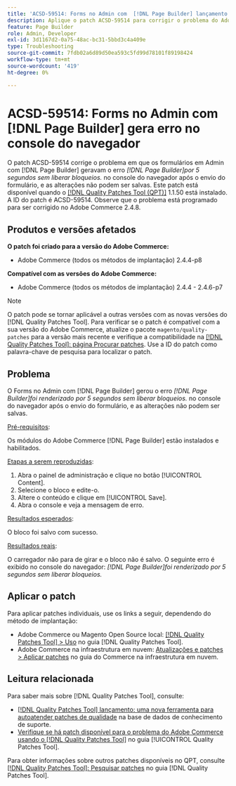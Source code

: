 ```yaml
---
title: 'ACSD-59514: Forms no Admin com  [!DNL Page Builder] lançamento de erro no console do navegador'
description: Aplique o patch ACSD-59514 para corrigir o problema do Adobe Commerce em que os formulários em Admin com  [!DNL Page Builder] lançam o erro "[!DNL Page Builder] foi renderizado por 5 segundos sem liberar bloqueios." no console do navegador após o envio do formulário, e as alterações não podem ser salvas.
feature: Page Builder
role: Admin, Developer
exl-id: 3d1167d2-0a75-48ac-bc31-5bbd3c4a409e
type: Troubleshooting
source-git-commit: 7fdb02a6d89d50ea593c5fd99d78101f89198424
workflow-type: tm+mt
source-wordcount: '419'
ht-degree: 0%

---
```


# ACSD-59514: Forms no Admin com [!DNL Page Builder] gera erro no console do navegador

O patch ACSD-59514 corrige o problema em que os formulários em Admin com [!DNL Page Builder] geravam o erro *[!DNL Page Builder]por 5 segundos sem liberar bloqueios.* no console do navegador após o envio do formulário, e as alterações não podem ser salvas. Este patch está disponível quando o [[!DNL Quality Patches Tool (QPT)]](https://experienceleague.adobe.com/en/docs/commerce-operations/tools/quality-patches-tool/quality-patches-tool-to-self-serve-quality-patches) 1.1.50 está instalado. A ID do patch é ACSD-59514. Observe que o problema está programado para ser corrigido no Adobe Commerce 2.4.8.

## Produtos e versões afetados

**O patch foi criado para a versão do Adobe Commerce:**

* Adobe Commerce (todos os métodos de implantação) 2.4.4-p8

**Compatível com as versões do Adobe Commerce:**

* Adobe Commerce (todos os métodos de implantação) 2.4.4 - 2.4.6-p7

>[!NOTE]
>
>O patch pode se tornar aplicável a outras versões com as novas versões do [!DNL Quality Patches Tool]. Para verificar se o patch é compatível com a sua versão do Adobe Commerce, atualize o pacote `magento/quality-patches` para a versão mais recente e verifique a compatibilidade na [[!DNL Quality Patches Tool]: página Procurar patches](https://experienceleague.adobe.com/tools/commerce-quality-patches/index.html). Use a ID do patch como palavra-chave de pesquisa para localizar o patch.

## Problema

O Forms no Admin com [!DNL Page Builder] gerou o erro *[!DNL Page Builder]foi renderizado por 5 segundos sem liberar bloqueios.* no console do navegador após o envio do formulário, e as alterações não podem ser salvas.

<u>Pré-requisitos</u>:

Os módulos do Adobe Commerce [!DNL Page Builder] estão instalados e habilitados.

<u>Etapas a serem reproduzidas</u>:

1. Abra o painel de administração e clique no botão [!UICONTROL Content].
1. Selecione o bloco e edite-o.
1. Altere o conteúdo e clique em [!UICONTROL Save].
1. Abra o console e veja a mensagem de erro.

<u>Resultados esperados</u>:

O bloco foi salvo com sucesso.

<u>Resultados reais</u>:

O carregador não para de girar e o bloco não é salvo. O seguinte erro é exibido no console do navegador:
*[!DNL Page Builder]foi renderizado por 5 segundos sem liberar bloqueios.*

## Aplicar o patch

Para aplicar patches individuais, use os links a seguir, dependendo do método de implantação:

* Adobe Commerce ou Magento Open Source local: [[!DNL Quality Patches Tool] > Uso](/help/tools/quality-patches-tool/usage.md) no guia [!DNL Quality Patches Tool].
* Adobe Commerce na infraestrutura em nuvem: [Atualizações e patches > Aplicar patches](https://experienceleague.adobe.com/docs/commerce-cloud-service/user-guide/develop/upgrade/apply-patches.html) no guia do Commerce na infraestrutura em nuvem.

## Leitura relacionada

Para saber mais sobre [!DNL Quality Patches Tool], consulte:

* [[!DNL Quality Patches Tool] lançamento: uma nova ferramenta para autoatender patches de qualidade](https://experienceleague.adobe.com/en/docs/commerce-operations/tools/quality-patches-tool/quality-patches-tool-to-self-serve-quality-patches) na base de dados de conhecimento de suporte.
* [Verifique se há patch disponível para o problema do Adobe Commerce usando o  [!DNL Quality Patches Tool]](/help/tools/quality-patches-tool/patches-available-in-qpt/check-patch-for-magento-issue-with-magento-quality-patches.md) no guia [!UICONTROL Quality Patches Tool].


Para obter informações sobre outros patches disponíveis no QPT, consulte [[!DNL Quality Patches Tool]: Pesquisar patches](https://experienceleague.adobe.com/tools/commerce-quality-patches/index.html) no guia [!DNL Quality Patches Tool].
